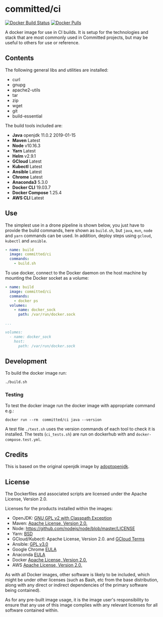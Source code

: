 # committed/ci

[![Docker Build Status](https://img.shields.io/docker/cloud/build/committed/ci?style=flat-square)](https://hub.docker.com/r/committed/ci)
[![Docker Pulls](https://img.shields.io/docker/pulls/committed/ci?style=flat-square)](https://hub.docker.com/r/committed/ci)

A docker image for use in CI builds. It is setup for the technologies and stack that are most commonly used in Committed projects, but may be useful to others for use or reference.

## Contents

The following general libs and utilities are installed:

- curl
- gnupg
- apache2-utils
- tar
- zip
- wget
- git
- build-essential

The build tools included are:

- **Java** openjdk 11.0.2 2019-01-15
- **Maven** Latest
- **Node** v10.16.3
- **Yarn** Latest
- **Helm** v2.9.1
- **GCloud** Latest
- **Kubectl** Latest
- **Ansible** Latest
- **Chrome** Latest
- **Anaconda3** 5.3.0
- **Docker CLI** 19.03.7
- **Docker Compose** 1.25.4
- **AWS CLI** Latest

## Use

The simplest use in a drone pipeline is shown below, you just have to provide the build commands, here shown as `build.sh`, but `java`, `mvn`, `node` and `yarn` commands can be used. In addition, deploy steps using `gcloud`, `kubectl` and `ansible`.

```yaml
- name: build
  image: committed/ci
  commands:
    - build.sh
```

To use docker, connect to the Docker daemon on the host machine by mounting the Docker socket as a volume:

```yaml
- name: build
  image: committed/ci
  commands:
    - docker ps
  volumes:
    - name: docker_sock
      path: /var/run/docker.sock

...

volumes:
  - name: docker_sock
    host:
      path: /var/run/docker.sock
```

## Development

To build the docker image run:

```bash
./build.sh
```

### Testing

To test the docker image run the docker image with appropriate command e.g.:

```docker
docker run --rm  committed/ci java --version
```

A test file `./test.sh` uses the version commands of each tool to check it is installed. The tests (`ci_tests.sh`) are run on dockerhub with and `docker-compose.test.yml`.

## Credits

This is based on the original openjdk image by [adoptopenjdk](https://hub.docker.com/r/adoptopenjdk/openjdk11).

## License

The Dockerfiles and associated scripts are licensed under the Apache License, Version 2.0.

Licenses for the products installed within the images:

- OpenJDK: [GNU GPL v2 with Classpath Exception](https://openjdk.java.net/legal/gplv2+ce.html)
- Maven: [Apache License, Version 2.0.](https://maven.apache.org/ref/3.0/license.html)
- Node: https://github.com/nodejs/node/blob/master/LICENSE
- Yarn: [BSD](https://github.com/yarnpkg/yarn/blob/master/LICENSE)
- GCloud/Kubectl: Apache License, Version 2.0. and [GCloud Terms](https://cloud.google.com/terms/)
- Ansible: [GPL v3.0](https://github.com/ansible/ansible/blob/devel/COPYING)
- Google Chrome [EULA](https://www.google.com/intl/en_sg/chrome/privacy/eula_text.html)
- Anaconda [EULA](https://docs.anaconda.com/anaconda/eula/)
- Docker [Apache License, Version 2.0.](https://github.com/docker/docker/blob/master/LICENSE)
- AWS [Apache License, Version 2.0.](https://github.com/aws/aws-cli/blob/develop/LICENSE.txt) 

As with all Docker images, other software is likely to be included, which might be under other licenses (such as Bash, etc from the base distribution, along with any direct or indirect dependencies of the primary software being contained).

As for any pre-built image usage, it is the image user's responsibility to ensure that any use of this image complies with any relevant licenses for all software contained within.
